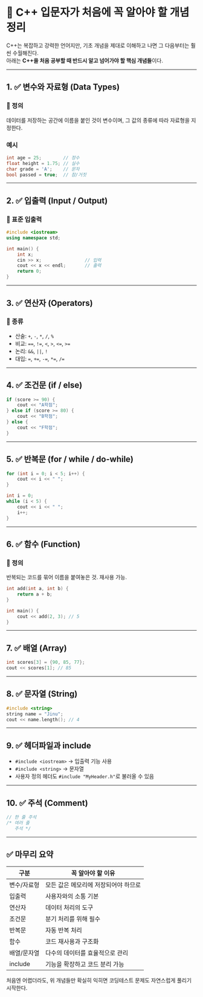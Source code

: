 # 🧭 C++ 입문자가 처음에 꼭 알아야 할 개념 정리

C++는 복잡하고 강력한 언어지만, 기초 개념을 제대로 이해하고 나면 그 다음부터는 훨씬 수월해진다.  
아래는 **C++을 처음 공부할 때 반드시 알고 넘어가야 할 핵심 개념들**이다.

---

## 1. ✅ 변수와 자료형 (Data Types)

### 📌 정의
데이터를 저장하는 공간에 이름을 붙인 것이 변수이며, 그 값의 종류에 따라 자료형을 지정한다.

### 예시
```cpp
int age = 25;        // 정수
float height = 1.75; // 실수
char grade = 'A';    // 문자
bool passed = true;  // 참/거짓
```

---

## 2. ✅ 입출력 (Input / Output)

### 📌 표준 입출력
```cpp
#include <iostream>
using namespace std;

int main() {
    int x;
    cin >> x;                // 입력
    cout << x << endl;       // 출력
    return 0;
}
```

---

## 3. ✅ 연산자 (Operators)

### 📌 종류
- 산술: `+`, `-`, `*`, `/`, `%`
- 비교: `==`, `!=`, `<`, `>`, `<=`, `>=`
- 논리: `&&`, `||`, `!`
- 대입: `=`, `+=`, `-=`, `*=`, `/=`

---

## 4. ✅ 조건문 (if / else)

```cpp
if (score >= 90) {
    cout << "A학점";
} else if (score >= 80) {
    cout << "B학점";
} else {
    cout << "F학점";
}
```

---

## 5. ✅ 반복문 (for / while / do-while)

```cpp
for (int i = 0; i < 5; i++) {
    cout << i << " ";
}
```

```cpp
int i = 0;
while (i < 5) {
    cout << i << " ";
    i++;
}
```

---

## 6. ✅ 함수 (Function)

### 📌 정의
반복되는 코드를 묶어 이름을 붙여놓은 것. 재사용 가능.

```cpp
int add(int a, int b) {
    return a + b;
}

int main() {
    cout << add(2, 3); // 5
}
```

---

## 7. ✅ 배열 (Array)

```cpp
int scores[3] = {90, 85, 77};
cout << scores[1]; // 85
```

---

## 8. ✅ 문자열 (String)

```cpp
#include <string>
string name = "Jinu";
cout << name.length(); // 4
```

---

## 9. ✅ 헤더파일과 include

- `#include <iostream>` → 입출력 기능 사용
- `#include <string>` → 문자열
- 사용자 정의 헤더도 `#include "MyHeader.h"`로 불러올 수 있음

---

## 10. ✅ 주석 (Comment)

```cpp
// 한 줄 주석
/* 여러 줄
   주석 */
```

---

## ✅ 마무리 요약

| 구분     | 꼭 알아야 할 이유                    |
|----------|--------------------------------------|
| 변수/자료형 | 모든 값은 메모리에 저장되어야 하므로 |
| 입출력     | 사용자와의 소통 기본                 |
| 연산자     | 데이터 처리의 도구                  |
| 조건문     | 분기 처리를 위해 필수                |
| 반복문     | 자동 반복 처리                      |
| 함수       | 코드 재사용과 구조화                |
| 배열/문자열| 다수의 데이터를 효율적으로 관리      |
| include    | 기능을 확장하고 코드 분리 가능       |

처음엔 어렵더라도, 위 개념들만 확실히 익히면 코딩테스트 문제도 자연스럽게 풀리기 시작한다.
```
